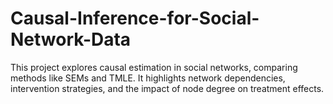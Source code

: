# Causal-Inference-for-Social-Network-Data
This project explores causal estimation in social networks, comparing methods like SEMs and TMLE. It highlights network dependencies, intervention strategies, and the impact of node degree on treatment effects.
